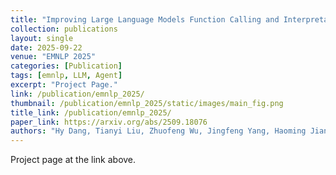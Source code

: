 ```yaml
---
title: "Improving Large Language Models Function Calling and Interpretability via Guided-Structured Templates"
collection: publications
layout: single
date: 2025-09-22
venue: "EMNLP 2025"
categories: [Publication]
tags: [emnlp, LLM, Agent]
excerpt: "Project Page."
link: /publication/emnlp_2025/
thumbnail: /publication/emnlp_2025/static/images/main_fig.png
title_link: /publication/emnlp_2025/
paper_link: https://arxiv.org/abs/2509.18076
authors: "Hy Dang, Tianyi Liu, Zhuofeng Wu, Jingfeng Yang, Haoming Jiang, Tao Yang, Pei Chen, Zhengyang Wang, Helen Wang, Huasheng Li, Bing Yin, Meng Jiang"
---
```

Project page at the link above.




